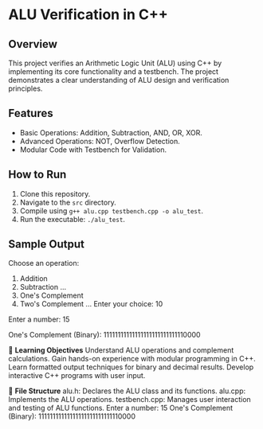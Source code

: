 # ALU Verification in C++

## Overview
This project verifies an Arithmetic Logic Unit (ALU) using C++ by implementing its core functionality and a testbench. The project demonstrates a clear understanding of ALU design and verification principles.

## Features
- Basic Operations: Addition, Subtraction, AND, OR, XOR.
- Advanced Operations: NOT, Overflow Detection.
- Modular Code with Testbench for Validation.

## How to Run
1. Clone this repository.
2. Navigate to the `src` directory.
3. Compile using `g++ alu.cpp testbench.cpp -o alu_test`.
4. Run the executable: `./alu_test`.

## Sample Output
Choose an operation:
1. Addition
2. Subtraction
...
10. One's Complement
11. Two's Complement
...
Enter your choice: 10

Enter a number: 15

One's Complement (Binary): 11111111111111111111111111110000

🧠 **Learning Objectives**
Understand ALU operations and complement calculations.
Gain hands-on experience with modular programming in C++.
Learn formatted output techniques for binary and decimal results.
Develop interactive C++ programs with user input.

📁 **File Structure**
alu.h: Declares the ALU class and its functions.
alu.cpp: Implements the ALU operations.
testbench.cpp: Manages user interaction and testing of ALU functions.
Enter a number: 15
One's Complement (Binary): 11111111111111111111111111110000
